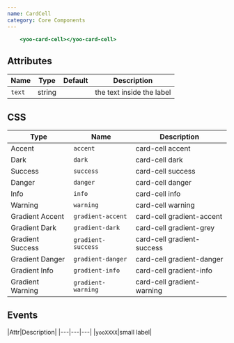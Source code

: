 ```yaml
---
name: CardCell
category: Core Components
---
```


```card-cell.html
    <yoo-card-cell></yoo-card-cell>
```

## Attributes

|Name|Type|Default|Description|
|---|---|---|---|
|`text`|string|   |the text inside the label|

## CSS

|Type|Name|Description|
|---|---|---|
|Accent|`accent`|card-cell accent|
|Dark|`dark`|card-cell dark|
|Success|`success`|card-cell success|
|Danger|`danger`|card-cell danger|
|Info|`info`|card-cell info|
|Warning|`warning`|card-cell warning|
|Gradient Accent|`gradient-accent`|card-cell gradient-accent|
|Gradient Dark|`gradient-dark`|card-cell gradient-grey|
|Gradient Success|`gradient-success`|card-cell gradient-success|
|Gradient Danger|`gradient-danger`|card-cell gradient-danger|
|Gradient Info|`gradient-info`|card-cell gradient-info|
|Gradient Warning|`gradient-warning`|card-cell gradient-warning|

## Events
|Attr|Description|
|---|---|---|
|`yooXXXX`|small label|